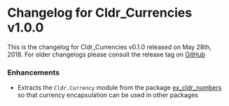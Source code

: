 # Changelog for Cldr_Currencies v1.0.0

This is the changelog for Cldr_Currencies v0.1.0 released on May 28th, 2018.  For older changelogs please consult the release tag on [GitHub](https://github.com/kipcole9/cldr_numbers/tags)

### Enhancements

* Extracts the `Cldr.Currency` module from the package [ex_cldr_numbers](https://hex.pm/packages/ex_cldr_numbers) so that currency encapsulation can be used in other packages


